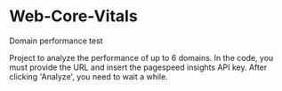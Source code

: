 # Web-Core-Vitals
Domain performance test

Project to analyze the performance of up to 6 domains. In the code, you must provide the URL and insert the pagespeed insights API key. After clicking 'Analyze', you need to wait a while.
